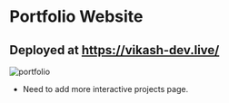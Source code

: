# Portfolio Website 

## Deployed at https://vikash-dev.live/
![portfolio](https://github.com/vikash18o19/3D-portfolio/assets/58856727/128ed9a3-c0ef-4ed4-aa8a-bf05049dd6ec)
- Need to add more interactive projects page.
  
